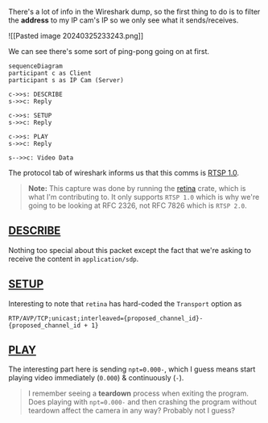 There's a lot of info in the Wireshark dump, so the first thing to do is to filter the **address** to my IP cam's IP so we only see what it sends/receives.

![[Pasted image 20240325233243.png]]

We can see there's some sort of ping-pong going on at first.

```mermaid
sequenceDiagram
participant c as Client
participant s as IP Cam (Server)

c->>s: DESCRIBE
s->>c: Reply

c->>s: SETUP
s->>c: Reply

c->>s: PLAY
s->>c: Reply

s-->>c: Video Data
```

The protocol tab of wireshark informs us that this comms is [RTSP 1.0](https://datatracker.ietf.org/doc/html/rfc2326).

>**Note:** This capture was done by running the [retina](https://github.com/scottlamb/retina) crate, which is what I'm contributing to. It only supports `RTSP 1.0` which is why we're going to be looking at RFC 2326, not RFC 7826 which is `RTSP 2.0`.

## [DESCRIBE](https://datatracker.ietf.org/doc/html/rfc2326#section-10.2)

Nothing too special about this packet except the fact that we're asking to receive the content in `application/sdp`.

## [SETUP](https://datatracker.ietf.org/doc/html/rfc2326#section-10.4)

Interesting to note that `retina` has hard-coded the `Transport` option as
```
RTP/AVP/TCP;unicast;interleaved={proposed_channel_id}-{proposed_channel_id + 1}
```

## [PLAY](https://datatracker.ietf.org/doc/html/rfc2326#section-10.5)

The interesting part here is sending `npt=0.000-`, which I guess means start playing video immediately (`0.000`) & continuously (`-`).

> I remember seeing a **teardown** process when exiting the program. Does playing with `npt=0.000-` and then crashing the program without teardown affect the camera in any way? Probably not I guess?